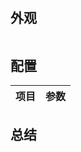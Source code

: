 #

## 外观

<div style="margin: 0 auto; text-align: center; width: 50%"><img src="" /></div>

## 配置

| 项目 | 参数 |
| :--: | :--: |

## 总结
